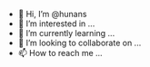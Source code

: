 - 👋 Hi, I’m @hunans
- 👀 I’m interested in ...
- 🌱 I’m currently learning ...
- 💞️ I’m looking to collaborate on ...
- 📫 How to reach me ...

<!---
hunans/hunans is a ✨ special ✨ repository because its `README.md` (this file) appears on your GitHub profile.
You can click the Preview link to take a look at your changes.
--->
